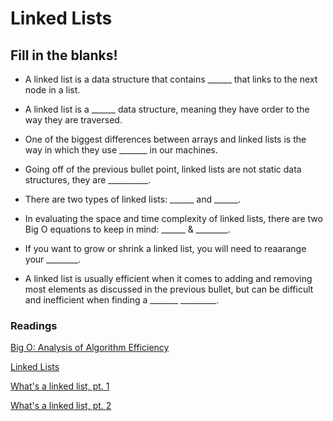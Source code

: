 # Linked Lists

## Fill in the blanks!

- A linked list is a data structure that contains ______ that links to the next node in a list.

- A linked list is a ______ data structure, meaning they have order to the way they are traversed.

- One of the biggest differences between arrays and linked lists is the way in which they use _______ in our machines.

- Going off of the previous bullet point, linked lists are not static data structures, they are __________.

- There are two types of linked lists: ______ and ______.

- In evaluating the space and time complexity of linked lists, there are two Big O equations to keep in mind: ______ & ________. 

- If you want to grow or shrink a linked list, you will need to reaarange your ________.

- A linked list is usually efficient when it comes to adding and removing most elements as discussed in the previous bullet, but can be difficult and inefficient when finding a _______ _________.

### Readings

[Big O: Analysis of Algorithm Efficiency](https://codefellows.github.io/common_curriculum/data_structures_and_algorithms/Code_401/class-05/resources/big_oh.html)

[Linked Lists](https://codefellows.github.io/common_curriculum/data_structures_and_algorithms/Code_401/class-05/resources/singly_linked_list.html)

[What's a linked list, pt. 1](https://medium.com/basecs/whats-a-linked-list-anyway-part-1-d8b7e6508b9d)

[What's a linked list, pt. 2](https://medium.com/basecs/whats-a-linked-list-anyway-part-2-131d96f71996)